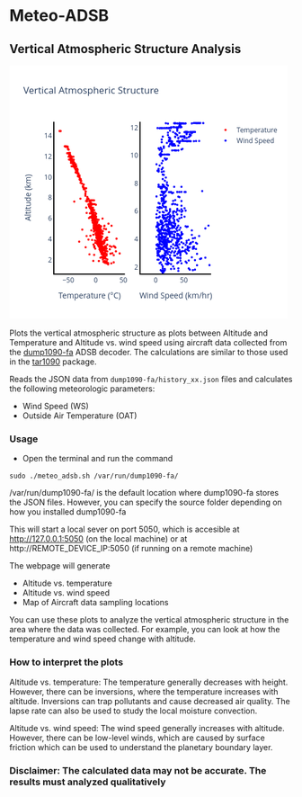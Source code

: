 # Meteo-ADSB

## Vertical Atmospheric Structure Analysis 

![Bengaluru](bengaluru.png)

 Plots the vertical atmospheric structure as plots between Altitude and Temperature and Altitude vs. wind speed using aircraft data collected from the [dump1090-fa](https://www.flightaware.com/adsb/piaware/install) ADSB decoder. The calculations are similar to those used in the [tar1090](https://github.com/wiedehopf/tar1090) package.


Reads the JSON data from `dump1090-fa/history_xx.json` files and calculates the following meteorologic parameters:

* Wind Speed (WS)
* Outside Air Temperature (OAT)

### Usage

* Open the terminal and run the command

```
sudo ./meteo_adsb.sh /var/run/dump1090-fa/
```

/var/run/dump1090-fa/ is the default location where dump1090-fa stores the JSON files. However, you can specify the source folder depending on how you installed dump1090-fa

This will start a local sever on port 5050, which is accesible at 
http://127.0.0.1:5050 (on the local machine)
or at http://REMOTE_DEVICE_IP:5050 (if running on a remote machine)

The webpage will generate
* Altitude vs. temperature
* Altitude vs. wind speed
* Map of Aircraft data sampling locations

You can use these plots to analyze the vertical atmospheric structure in the area where the data was collected. For example, you can look at how the temperature and wind speed change with altitude.

### How to interpret the plots

Altitude vs. temperature: The temperature generally decreases with height. However, there can be inversions, where the temperature increases with altitude. Inversions can trap pollutants and cause decreased air quality. The lapse rate can also be used to study the local moisture convection.

Altitude vs. wind speed: The wind speed generally increases with altitude. However, there can be low-level winds, which are caused by surface friction which can be used to understand the planetary boundary layer.


### Disclaimer: The calculated data may not be accurate. The results must analyzed qualitatively
